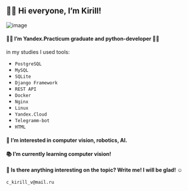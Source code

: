  ##  🙋‍♂️ Hi everyone, I’m Kirill!
   ![image](https://dblue.it/wp-content/uploads/2020/01/Automated-vehicle.jpg)
 ####   👨‍🎓 I’m Yandex.Practicum graduate and python-developer 👨‍💻
 in my studies I used tools:
* `PostgreSQL`
* `MySQL`
* `SQLite`
* `Django Framework`
* `REST API`
* `Docker`
* `Nginx`
* `Linux`
* `Yandex.Cloud`
* `Telegramm-bot`
* `HTML`

 ####  🤖 I’m interested in computer vision, robotics, AI.
 
 ####  📚 I’m currently learning computer vision!

 ####  📧 Is there anything interesting on the topic? Write me! I will be glad! ☺️
 ```
c_kirill_v@mail.ru
```

 

<!---
k-irill-c/k-irill-c is a ✨ special ✨ repository because its `README.md` (this file) appears on your GitHub profile.
You can click the Preview link to take a look at your changes. - 💞️ I’m looking to collaborate on ... ![alt text](http://url/to/img.png) /
 ![alt text](https://github.com/[username]/[reponame]/blob/[branch]/image.jpg?raw=true)
--->
